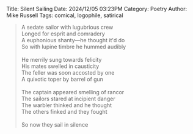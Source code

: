 Title: Silent Sailing
Date: 2024/12/05 03:23PM
Category: Poetry
Author: Mike Russell
Tags: comical, logophile, satirical

> A sedate sailor with lugubrious crew<br>
> Longed for esprit and comradery<br>
> A euphonious shanty—he thought it'd do<br>
> So with lupine timbre he hummed audibly<br>
> <br>
> He merrily sung towards felicity<br>
> His mates swelled in causticity<br>
> The feller was soon accosted by one<br>
> A quixotic toper by barrel of gun<br>
> <br>
> The captain appeared smelling of rancor<br>
> The sailors stared at incipient danger<br>
> The warbler thinked and he thought<br>
> The others finked and they fought<br>
> <br>
> So now they sail in silence<br>